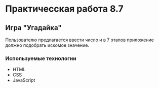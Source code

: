 # Практичесская работа 8.7


## Игра "Угадайка"

Пользователю предлагается ввести число и в 7 этапов приложение должно подобрать искомое значение.



### Используемые технологии

* HTML
* CSS
* JavaScript
